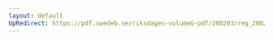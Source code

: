```yaml
---
layout: default
UpRedirect: https://pdf.swedeb.se/riksdagen-volumeG-pdf/200203/reg_200203/reg_200203_0150.pdf
---
```

